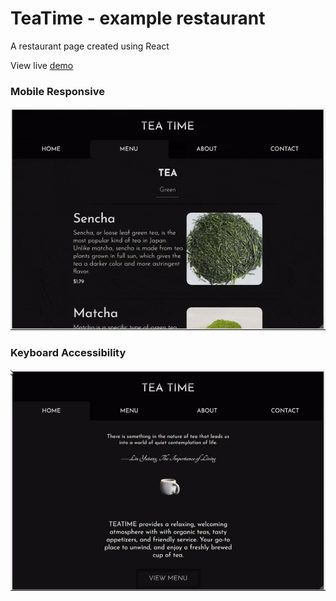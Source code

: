 # TeaTime - example restaurant
A restaurant page created using React

View live [demo](https://sher-s7.github.io/react-restaurant-page/)

### Mobile Responsive
![mobileresponsive.gif](readme/mobileresponsive.gif)


### Keyboard Accessibility
![accessibility.gif](readme/accessibility.gif)
